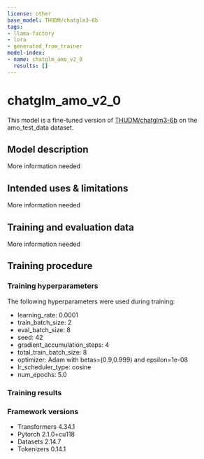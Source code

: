 ```yaml
---
license: other
base_model: THUDM/chatglm3-6b
tags:
- llama-factory
- lora
- generated_from_trainer
model-index:
- name: chatglm_amo_v2_0
  results: []
---
```


<!-- This model card has been generated automatically according to the information the Trainer had access to. You
should probably proofread and complete it, then remove this comment. -->

# chatglm_amo_v2_0

This model is a fine-tuned version of [THUDM/chatglm3-6b](https://huggingface.co/THUDM/chatglm3-6b) on the amo_test_data dataset.

## Model description

More information needed

## Intended uses & limitations

More information needed

## Training and evaluation data

More information needed

## Training procedure

### Training hyperparameters

The following hyperparameters were used during training:
- learning_rate: 0.0001
- train_batch_size: 2
- eval_batch_size: 8
- seed: 42
- gradient_accumulation_steps: 4
- total_train_batch_size: 8
- optimizer: Adam with betas=(0.9,0.999) and epsilon=1e-08
- lr_scheduler_type: cosine
- num_epochs: 5.0

### Training results



### Framework versions

- Transformers 4.34.1
- Pytorch 2.1.0+cu118
- Datasets 2.14.7
- Tokenizers 0.14.1
